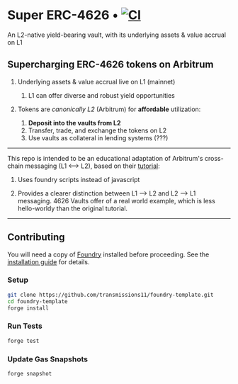 # Super ERC-4626 • [![CI](https://github.com/transmissions11/foundry-template/actions/workflows/tests.yml/badge.svg)](https://github.com/transmissions11/foundry-template/actions/workflows/tests.yml)

An L2-native yield-bearing vault, with its underlying assets & value accrual on L1

## Supercharging ERC-4626 tokens on Arbitrum

1) Underlying assets & value accrual live on L1 (mainnet)
    1) L1 can offer diverse and robust yield opportunities

2) Tokens are *canonically L2* (Arbitrum) for **affordable** utilization:
    1) **Deposit into the vaults from L2**
    2) Transfer, trade, and exchange the tokens on L2
    3) Use vaults as collateral in lending systems (???)

---

This repo is intended to be an educational adaptation of Arbitrum's cross-chain messaging (L1 <--> L2), based on their [tutorial](https://github.com/OffchainLabs/arbitrum-tutorials/tree/master/packages/greeter):

1) Uses foundry scripts instead of javascript

2) Provides a clearer distinction between L1 --> L2 and L2 --> L1 messaging. 4626 Vaults offer of a real world example, which is less hello-worldy than the original tutorial.

---

## Contributing

You will need a copy of [Foundry](https://github.com/foundry-rs/foundry) installed before proceeding. See the [installation guide](https://github.com/foundry-rs/foundry#installation) for details.

### Setup

```sh
git clone https://github.com/transmissions11/foundry-template.git
cd foundry-template
forge install
```

### Run Tests

```sh
forge test
```

### Update Gas Snapshots

```sh
forge snapshot
```

